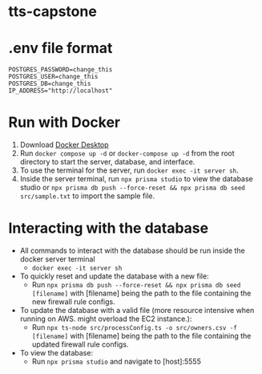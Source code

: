 # tts-capstone

# .env file format
```
POSTGRES_PASSWORD=change_this
POSTGRES_USER=change_this
POSTGRES_DB=change_this
IP_ADDRESS="http://localhost"
```

# Run with Docker

1. Download [Docker Desktop](https://docs.docker.com/get-started/get-docker/)
2. Run `docker compose up -d` or `docker-compose up -d` from the root directory to start the server, database, and interface.
3. To use the terminal for the server, run `docker exec -it server sh`.
4. Inside the server terminal, run `npx prisma studio` to view the database studio or `npx prisma db push --force-reset && npx prisma db seed src/sample.txt` to import the sample file.

# Interacting with the database

- All commands to interact with the database should be run inside the docker server terminal
  - `docker exec -it server sh`
- To quickly reset and update the database with a new file:
  - Run `npx prisma db push --force-reset && npx prisma db seed [filename]` with [filename] being the path to the file containing the new firewall rule configs.
- To update the database with a valid file (more resource intensive when running on AWS. might overload the EC2 instance.):
  - Run `npx ts-node src/processConfig.ts -o src/owners.csv -f [filename]` with [filename] being the path to the file containing the updated firewall rule configs.
- To view the database:
  - Run `npx prisma studio` and navigate to [host]:5555


